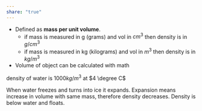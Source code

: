 ```yaml
---  
share: "true"  
---  
```

  
- Defined as **mass per unit volume**.  
	- if mass is measured in g (grams) and vol in $cm^3$ then density is in $g/cm^3$  
	- if mass is measured in kg (kilograms) and vol in $m^3$ then density is in $kg/m^3$  
- Volume of object can be calculated with math  
  
density of water is $1000kg/m^3$ at $4 \degree C$  
  
When water freezes and turns into ice it expands. Expansion means increase in volume with same mass, therefore density decreases. Density is below water and floats.  

